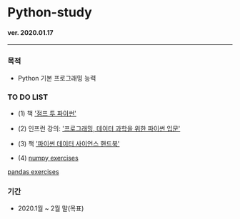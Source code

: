 # Python-study

#### ver. 2020.01.17
- - -

###  목적

* Python 기본 프로그래밍 능력


###  TO DO LIST

  * (1) 책 ['점프 투 파이썬'][link1]

[link1]: https://wikidocs.net/book/1

  * (2) 인프런 강의: ['프로그래밍, 데이터 과학을 위한 파이썬 입문'][link2]

[link2]: https://www.inflearn.com/course/python-%ED%8C%8C%EC%9D%B4%EC%8D%AC-%EC%9E%85%EB%AC%B8-%EA%B0%95%EC%A2%8C#


  * (3) 책 ['파이썬 데이터 사이언스 핸드북'][link3]

[link3]: https://wikibook.co.kr/python-ds-handbook/

  * (4) [numpy exercises][link4]
  
  [link4]: https://github.com/rougier/numpy-100, 
  
  [pandas exercises][link5]
  
  [link5]: https://github.com/guipsamora/pandas_exercises



###  기간

  * 2020.1월 ~ 2월 말(목표)

